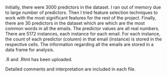 Initially, there were 3000 predictors in the dataset. I ran out of memory due to large number of predictors. Then I tried feature selection techniques to work with the most significant features for the rest of the project. Finally, there are 30 predictors in the dataset which are which are the most common words in all the emails. The predictor values are all real numbers. There are 5172 instances, each instance for each email. For each instance, the count of each predictor (column) in that email (instance) is stored in the respective cells. The information regarding all the emails are stored in a data frame for analysis. 

.R and .Rtml has been uploaded.

Detailed comments and interpretation are included in each file.
